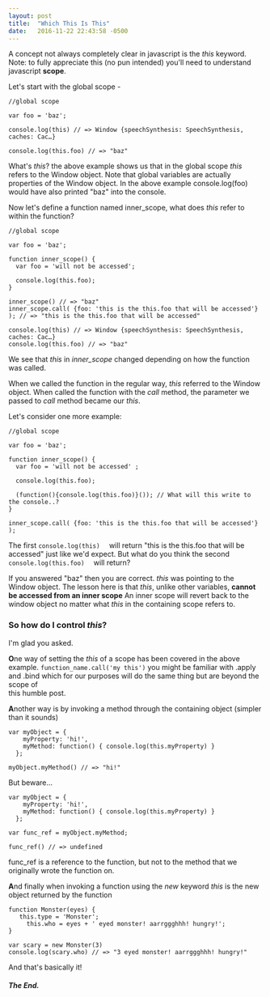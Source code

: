 ```yaml
---
layout: post
title:  "Which This Is This"
date:   2016-11-22 22:43:58 -0500
---
```



A concept not always completely clear in javascript is the *this* keyword.
Note: to fully appreciate this (no pun intended) you'll need to understand javascript **scope**.

Let's start with the global scope - 
```
//global scope

var foo = 'baz';

console.log(this) // => Window {speechSynthesis: SpeechSynthesis, caches: Cac…}

console.log(this.foo) // => "baz"
```

What's *this*? the above example shows us that in the global scope *this* refers to the Window object.
Note that global variables are actually properties of the Window object. In the above example console.log(foo) would have also printed "baz" into the console.

Now let's define a function named inner_scope, what does *this* refer to within the function?

```
//global scope

var foo = 'baz';

function inner_scope() {
  var foo = 'will not be accessed';
	
  console.log(this.foo);
}

inner_scope() // => "baz"
inner_scope.call( {foo: 'this is the this.foo that will be accessed'} ); // => "this is the this.foo that will be accessed"

console.log(this) // => Window {speechSynthesis: SpeechSynthesis, caches: Cac…}
console.log(this.foo) // => "baz"
```

We see that *this* in *inner_scope* changed depending on how the function was called.

When we called the function in the regular way, *this* referred to the Window object.
When called the function with the *call* method, the parameter we passed to *call* method became our *this*.


Let's consider one more example:

```
//global scope

var foo = 'baz';

function inner_scope() {
  var foo = 'will not be accessed' ;
	
  console.log(this.foo);

  (function(){console.log(this.foo)}()); // What will this write to the console..?
}

inner_scope.call( {foo: 'this is the this.foo that will be accessed'} ); 

```

The first `console.log(this)  ` will return "this is the this.foo that will be accessed" just like we'd expect.
But what do you think the second `console.log(this.foo)  ` will return?


If you answered "baz" then you are correct. *this* was pointing to the Window object.
The lesson here is that *this*, unlike other variables, **cannot be accessed from an inner scope**
An inner scope will revert back to the window object no matter what *this* in the containing scope refers to.

### So how do I control *this*?
I'm glad you asked.

**O**ne way of setting the *this* of a scope has been covered in the above example.
  `function_name.call('my this')` 
	you might be familiar with .apply and .bind which for our purposes will do the same thing but are beyond the scope of    
	this humble post.

**A**nother way is by invoking a method through the containing object (simpler than it sounds)
  ```
var myObject = {
	  myProperty: 'hi!',
	  myMethod: function() { console.log(this.myProperty) }
	};

myObject.myMethod() // => "hi!"
```

But beware...

  ```
var myObject = {
	  myProperty: 'hi!',
	  myMethod: function() { console.log(this.myProperty) }
	};

var func_ref = myObject.myMethod;

func_ref() // => undefined
```

func_ref is a reference to the function, but not to the method that we originally wrote the function on.

**A**nd finally when invoking a function using the *new* keyword *this* is the new object returned by the function
```
function Monster(eyes) {
   this.type = 'Monster';
	 this.who = eyes + ' eyed monster! aarrggghhh! hungry!';
}

var scary = new Monster(3)
console.log(scary.who) // => "3 eyed monster! aarrggghhh! hungry!"
```


And that's basically it!

##### The End.





